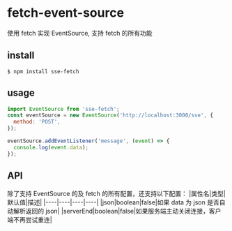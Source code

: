 
# fetch-event-source

使用 fetch 实现 EventSource, 支持 fetch 的所有功能

## install
```shell
$ npm install sse-fetch
```

## usage
```js
import EventSource from 'sse-fetch';
const eventSource = new EventSource('http://localhost:3000/sse', {
  method: 'POST',
});

eventSource.addEventListener('message', (event) => {
  console.log(event.data);
});
```

## API
除了支持 EventSource 的及 fetch 的所有配置，还支持以下配置：
|属性名|类型|默认值|描述|
|----|----|----|----|
|json|boolean|false|如果 data 为 json 是否自动解析返回的 json|
|serverEnd|boolean|false|如果服务端主动关闭连接，客户端不再尝试重连|

